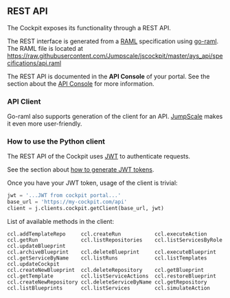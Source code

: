 ## REST API

The Cockpit exposes its functionality through a REST API.

The REST interface is generated from a [RAML](http://raml.org/) specification using [go-raml](https://github.com/jumpscale/go-raml). The RAML file is located at https://raw.githubusercontent.com/Jumpscale/jscockpit/master/ays_api/specifications/api.raml

The REST API is documented in the **API Console** of your portal. See the section about the [API Console](../API_console/API_Console.md) for more information.


### API Client

Go-raml also supports generation of the client for an API.
[JumpScale](https://github.com/Jumpscale/jumpscale_core8) makes it even more user-friendly.


### How to use the Python client

The REST API of the Cockpit uses [JWT](https://jwt.io/) to authenticate requests.

See the section about [how to generate JWT tokens](../JWT/JWT.md).

Once you have your JWT token, usage of the client is trivial:

```python
jwt = '...JWT from cockpit portal...'
base_url = 'https://my-cockpit.com/api'
client = j.clients.cockpit.getClient(base_url, jwt)
```

List of available methods in the client:
```
ccl.addTemplateRepo     ccl.createRun           ccl.executeAction       ccl.getRun              ccl.listRepositories    ccl.listServicesByRole  ccl.updateBlueprint
ccl.archiveBlueprint    ccl.deleteBlueprint     ccl.executeBlueprint    ccl.getServiceByName    ccl.listRuns            ccl.listTemplates       ccl.updateCockpit
ccl.createNewBlueprint  ccl.deleteRepository    ccl.getBlueprint        ccl.getTemplate         ccl.listServiceActions  ccl.restoreBlueprint
ccl.createNewRepository ccl.deleteServiceByName ccl.getRepository       ccl.listBlueprints      ccl.listServices        ccl.simulateAction
```
